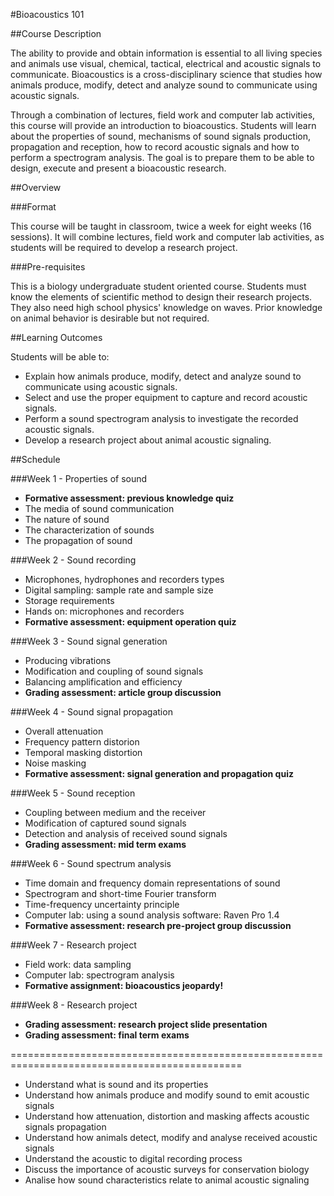#Bioacoustics 101

##Course Description

The ability to provide and obtain information is essential to all living species and animals use visual, chemical, tactical, electrical and acoustic signals to communicate. Bioacoustics is a cross-disciplinary science that studies how animals produce, modify, detect and analyze sound to communicate using acoustic signals. 

Through a combination of lectures, field work and computer lab activities, this course will provide an introduction to bioacoustics. Students will learn about the properties of sound, mechanisms of sound signals production, propagation and reception, how to record acoustic signals and how to perform a spectrogram analysis. The goal is to prepare them to be able to design, execute and present a bioacoustic research.


##Overview

###Format

This course will be taught in classroom, twice a week for eight weeks (16 sessions). It will combine lectures, field work and computer lab activities, as students will be required to develop a research project.

###Pre-requisites

This is a biology undergraduate student oriented course. Students must know the elements of scientific method to design their research projects. They also need high school physics' knowledge on waves. Prior knowledge on animal behavior is desirable but not required.


##Learning Outcomes

Students will be able to:

* Explain how animals produce, modify, detect and analyze sound to communicate using acoustic signals.
* Select and use the proper equipment to capture and record acoustic signals.
* Perform a sound spectrogram analysis to investigate the recorded acoustic signals.
* Develop a research project about animal acoustic signaling.


##Schedule

###Week 1 - Properties of sound

* __Formative assessment: previous knowledge quiz__
* The media of sound communication
* The nature of sound
* The characterization of sounds
* The propagation of sound

###Week 2 - Sound recording

* Microphones, hydrophones and recorders types
* Digital sampling: sample rate and sample size
* Storage requirements
* Hands on: microphones and recorders
* __Formative assessment: equipment operation quiz__

###Week 3 - Sound signal generation

* Producing vibrations
* Modification and coupling of sound signals
* Balancing amplification and efficiency
* __Grading assessment: article group discussion__

###Week 4 - Sound signal propagation

* Overall attenuation
* Frequency pattern distorion
* Temporal masking distortion
* Noise masking
* __Formative assessment: signal generation and propagation quiz__

###Week 5 - Sound reception

* Coupling between medium and the receiver
* Modification of captured sound signals
* Detection and analysis of received sound signals
* __Grading assessment: mid term exams__

###Week 6 - Sound spectrum analysis

* Time domain and frequency domain representations of sound
* Spectrogram and short-time Fourier transform
* Time-frequency uncertainty principle
* Computer lab: using a sound analysis software: Raven Pro 1.4
* __Formative assessment: research pre-project group discussion__

###Week 7 - Research project

* Field work: data sampling 
* Computer lab: spectrogram analysis
* __Formative assignment: bioacoustics jeopardy!__

###Week 8 - Research project

* __Grading assessment: research project slide presentation__
* __Grading assessment: final term exams__


==============================================================================================

- Understand what is sound and its properties
- Understand how animals produce and modify sound to emit acoustic signals
- Understand how attenuation, distortion and masking affects acoustic signals propagation 
- Understand how animals detect, modify and analyse received acoustic signals
- Understand the acoustic to digital recording process
- Discuss the importance of acoustic surveys for conservation biology
- Analise how sound characteristics relate to animal acoustic signaling
